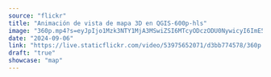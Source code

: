 ```yaml
---
source: "flickr"
title: "Animación de vista de mapa 3D en QGIS-600p-hls"
image: "360p.mp4?s=eyJpIjo1Mzk3NTY1MjA3MSwiZSI6MTcyODczODU0NywicyI6ImE5YzVhZjU2Y2Q5NWJiYzQwNjczNTcxNGIzNzAxOWQyMzYxODdiZjAiLCJ2IjoxfQ.mp4"
date: "2024-09-06"
link: "https://live.staticflickr.com/video/53975652071/d3bb774578/360p.mp4?s=eyJpIjo1Mzk3NTY1MjA3MSwiZSI6MTcyODczODU0NywicyI6ImE5YzVhZjU2Y2Q5NWJiYzQwNjczNTcxNGIzNzAxOWQyMzYxODdiZjAiLCJ2IjoxfQ"
draft: "true"
showcase: "map"
---
```

